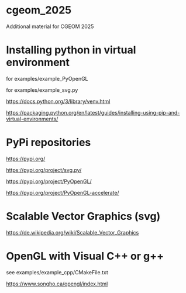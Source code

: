 # cgeom_2025
Additional material for CGEOM 2025

# Installing python in virtual environment
for examples/example_PyOpenGL

for examples/example_svg.py

https://docs.python.org/3/library/venv.html

https://packaging.python.org/en/latest/guides/installing-using-pip-and-virtual-environments/

# PyPi repositories
https://pypi.org/

https://pypi.org/project/svg.py/

https://pypi.org/project/PyOpenGL/

https://pypi.org/project/PyOpenGL-accelerate/

# Scalable Vector Graphics (svg)
https://de.wikipedia.org/wiki/Scalable_Vector_Graphics

# OpenGL with Visual C++ or g++
see examples/example_cpp/CMakeFile.txt

https://www.songho.ca/opengl/index.html




